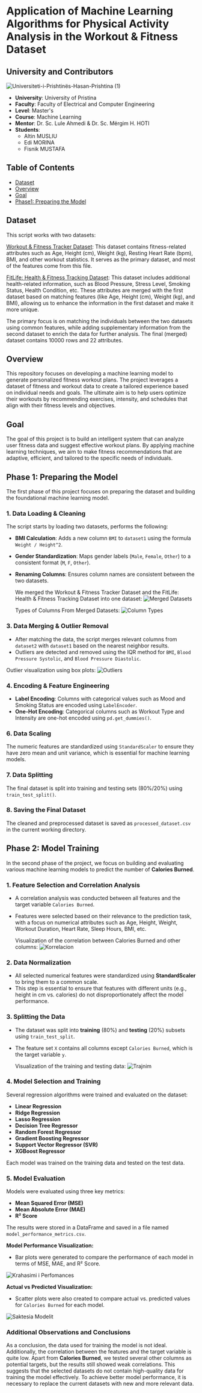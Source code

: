 # Application of Machine Learning Algorithms for Physical Activity Analysis in the Workout & Fitness Dataset

## University and Contributors
![Universiteti-i-Prishtinës-Hasan-Prishtina (1)](https://github.com/user-attachments/assets/8f672579-f493-4d33-9352-6fc645d38733)
- **University**: University of Pristina
- **Faculty**: Faculty of Electrical and Computer Engineering
- **Level**: Master's
- **Course**: Machine Learning
- **Mentor**: Dr. Sc. Lule Ahmedi & Dr. Sc. Mërgim H. HOTI
- **Students**:
  - Altin MUSLIU
  - Edi MORINA
  - Fisnik MUSTAFA

## Table of Contents
- [Dataset](#dataset)
- [Overview](#overview)
- [Goal](#goal)
- [Phase1: Preparing the Model](#phase)

## Dataset

This script works with two datasets:

[Workout & Fitness Tracker Dataset](https://www.kaggle.com/datasets/adilshamim8/workout-and-fitness-tracker-data): This dataset contains fitness-related attributes such as Age, Height (cm), Weight (kg), Resting Heart Rate (bpm), BMI, and other workout statistics. It serves as the primary dataset, and most of the features come from this file.

[FitLife: Health & Fitness Tracking Dataset](https://www.kaggle.com/datasets/jijagallery/fitlife-health-and-fitness-tracking-dataset): This dataset includes additional health-related information, such as Blood Pressure, Stress Level, Smoking Status, Health Condition, etc. These attributes are merged with the first dataset based on matching features (like Age, Height (cm), Weight (kg), and BMI), allowing us to enhance the information in the first dataset and make it more unique.

The primary focus is on matching the individuals between the two datasets using common features, while adding supplementary information from the second dataset to enrich the data for further analysis. The final (merged) dataset contains 10000 rows and 22 attributes.

## Overview

This repository focuses on developing a machine learning model to generate personalized fitness workout plans. The project leverages a dataset of fitness and workout data to create a tailored experience based on individual needs and goals. The ultimate aim is to help users optimize their workouts by recommending exercises, intensity, and schedules that align with their fitness levels and objectives.

## Goal

The goal of this project is to build an intelligent system that can analyze user fitness data and suggest effective workout plans. By applying machine learning techniques, we aim to make fitness recommendations that are adaptive, efficient, and tailored to the specific needs of individuals.

## Phase 1: Preparing the Model

The first phase of this project focuses on preparing the dataset and building the foundational machine learning model.


### 1. Data Loading & Cleaning

The script starts by loading two datasets, performs the following:
- **BMI Calculation**: Adds a new column `BMI` to `dataset1` using the formula `Weight / Height^2`.
- **Gender Standardization**: Maps gender labels (`Male`, `Female`, `Other`) to a consistent format (`M`, `F`, `Other`).
- **Renaming Columns**: Ensures column names are consistent between the two datasets.
  
  We merged the Workout & Fitness Tracker Dataset and the FitLife: Health & Fitness Tracking Dataset into one dataset:
  ![Merged Datasets](megred_datasets.png)

  Types of Columns From Merged Datasets:
   ![Column Types](column_types.png)

### 3. Data Merging & Outlier Removal

- After matching the data, the script merges relevant columns from `dataset2` with `dataset1` based on the nearest neighbor results.
- Outliers are detected and removed using the IQR method for `BMI`, `Blood Pressure Systolic`, and `Blood Pressure Diastolic`.

Outlier visualization using box plots:
 ![Outliers](outliers.png)

### 4. Encoding & Feature Engineering

- **Label Encoding**: Columns with categorical values such as Mood and Smoking Status are encoded using `LabelEncoder`.
- **One-Hot Encoding**: Categorical columns such as Workout Type and Intensity are one-hot encoded using `pd.get_dummies()`.

### 6. Data Scaling

The numeric features are standardized using `StandardScaler` to ensure they have zero mean and unit variance, which is essential for machine learning models.

### 7. Data Splitting

The final dataset is split into training and testing sets (80%/20%) using `train_test_split()`.

### 8. Saving the Final Dataset

The cleaned and preprocessed dataset is saved as `processed_dataset.csv` in the current working directory.
 
## Phase 2: Model Training

In the second phase of the project, we focus on building and evaluating various machine learning models to predict the number of **Calories Burned**.

### 1. Feature Selection and Correlation Analysis

- A correlation analysis was conducted between all features and the target variable `Calories Burned`. 
- Features were selected based on their relevance to the prediction task, with a focus on numerical attributes such as Age, Height, Weight, Workout Duration, Heart Rate, Sleep Hours, BMI, etc.
  
  Visualization of the correlation between Calories Burned and other columns:
  ![Korrelacion](korrelacion.png)

### 2. Data Normalization

- All selected numerical features were standardized using **StandardScaler** to bring them to a common scale.
- This step is essential to ensure that features with different units (e.g., height in cm vs. calories) do not disproportionately affect the model performance.

### 3. Splitting the Data

- The dataset was split into **training** (80%) and **testing** (20%) subsets using `train_test_split`.
- The feature set `X` contains all columns except `Calories Burned`, which is the target variable `y`.
  
  Visualization of the training and testing data:
 ![Trajnim](trajnim_testim.png)

### 4. Model Selection and Training

Several regression algorithms were trained and evaluated on the dataset:

- **Linear Regression**
- **Ridge Regression**
- **Lasso Regression**
- **Decision Tree Regressor**
- **Random Forest Regressor**
- **Gradient Boosting Regressor**
- **Support Vector Regressor (SVR)**
- **XGBoost Regressor**

Each model was trained on the training data and tested on the test data.

### 5. Model Evaluation

Models were evaluated using three key metrics:
- **Mean Squared Error (MSE)**
- **Mean Absolute Error (MAE)**
- **R² Score**

The results were stored in a DataFrame and saved in a file named `model_performance_metrics.csv`.

**Model Performance Visualization:**

- Bar plots were generated to compare the performance of each model in terms of MSE, MAE, and R² Score.
  
![Krahasimi i Perfomances](krahasimi_perfomances.png)

**Actual vs Predicted Visualization:**

- Scatter plots were also created to compare actual vs. predicted values for `Calories Burned` for each model.

![Saktesia Modelit](saktesia_modelit.png)


### Additional Observations and Conclusions

As a conclusion, the data used for training the model is not ideal. Additionally, the correlation between the features and the target variable is quite low. Apart from **Calories Burned**, we tested several other columns as potential targets, but the results still showed weak correlations. This suggests that the selected datasets do not contain high-quality data for training the model effectively. To achieve better model performance, it is necessary to replace the current datasets with new and more relevant data.


